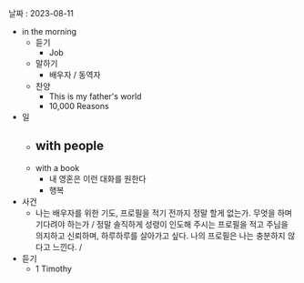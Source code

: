 날짜 : 2023-08-11
- in the morning
	- 듣기
		- Job
	- 말하기
		-  배우자 / 동역자 
	- 찬양
		- This is my father's world
		- 10,000 Reasons
- 일
	- with people
		- 
	- with a book
		- 내 영혼은 이런 대화를 원한다
		- 행복
- 사건
	- 나는 배우자를 위한 기도, 프로필을 적기 전까지 정말 할게 없는가. 무엇을 하며 기다려야 하는가 / 정말 솔직하게 성령이 인도해 주시는 프로필을 적고 주님을 의지하고 신뢰하며, 하루하루를 살아가고 싶다. 나의 프로필은 나는 충분하지 않다고 느낀다. / 
- 듣기
	- 1 Timothy
